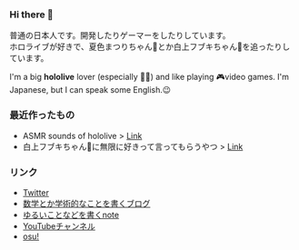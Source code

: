 ### Hi there 👋

<!--
**3kanAlpha/3kanAlpha** is a ✨ _special_ ✨ repository because its `README.md` (this file) appears on your GitHub profile.

Here are some ideas to get you started:

- 🔭 I’m currently working on ...
- 🌱 I’m currently learning ...
- 👯 I’m looking to collaborate on ...
- 🤔 I’m looking for help with ...
- 💬 Ask me about ...
- 📫 How to reach me: ...
- 😄 Pronouns: ...
- ⚡ Fun fact: ...
-->

普通の日本人です。開発したりゲーマーをしたりしています。  
ホロライブが好きで、夏色まつりちゃん🏮とか白上フブキちゃん🌽を追ったりしています。

I'm a big **hololive** lover (especially 🏮🌽) and like playing 🎮video games.
I'm Japanese, but I can speak some English.😉

### 最近作ったもの
* ASMR sounds of hololive > [Link](https://3kanalpha.github.io/hololive-asmr/)
* 白上フブキちゃん🌽に無限に好きって言ってもらうやつ > [Link](https://3kanalpha.github.io/fubuki-space/)

### リンク
* [Twitter](https://twitter.com/luigi_0829_2)
* [数学とか学術的なことを書くブログ](https://mikan-alpha.hatenablog.com)
* [ゆるいことなどを書くnote](https://note.com/m4gnett)
* [YouTubeチャンネル](https://www.youtube.com/channel/UCt8gpxbH3x4NlJ_3cPn1YvQ)
* [osu!](https://osu.ppy.sh/users/20429487)